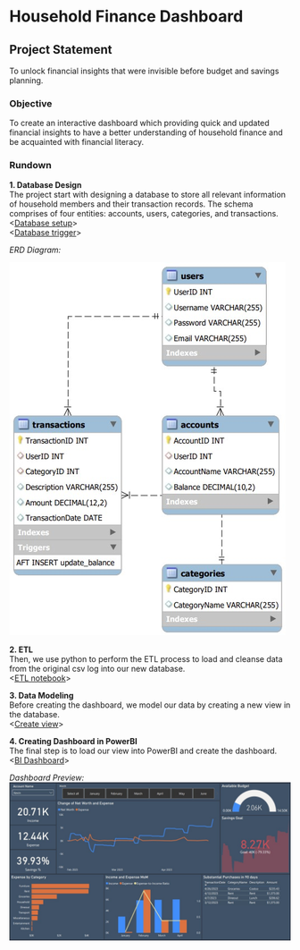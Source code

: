 # Household Finance Dashboard

## Project Statement
To unlock financial insights that were invisible before budget and savings planning.

### Objective <br>
To create an interactive dashboard which providing quick and updated financial insights to have a better understanding of household finance and be acquainted with financial literacy. 

### Rundown <br>
**1. Database Design <br>**
The project start with designing a database to store all relevant information of household members and their transaction records. The schema comprises of four entities: accounts, users, categories, and transactions. <br><[Database setup](db_setup.sql)><br>
<[Database trigger](trigger.sql)><br>

_ERD Diagram:_

![erd image](https://github.com/Kevin-qt/Household-Finance-Dashboard/blob/child/erd.jpg)

**2. ETL <br>**
Then, we use python to perform the ETL process to load and cleanse data from the original csv log into our new database. <br>
<[ETL notebook](etl.ipynb)><br>

**3. Data Modeling <br>**
Before creating the dashboard, we model our data by creating a new view in the database. <br>
<[Create view](new_view.sql)><br>

**4. Creating Dashboard in PowerBI <br>**
The final step is to load our view into PowerBI and create the dashboard. <br>
<[BI Dashboard](dashboard.pbit)><br>

_Dashboard Preview:_
![preview](https://github.com/Kevin-qt/Household-Finance-Dashboard/blob/child/dashboard_preview.jpg)
